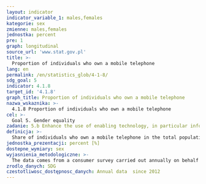 ```yaml
---
layout: indicator
indicator_variable_1: males,females
kategorie: sex
zmienne: males,females
jednostka: percent
pre: 1
graph: longitudinal
source_url: 'www.stat.gov.pl'
title: >-
  Proportion of individuals who own a mobile telephone
lang: en
permalink: /en/statistics_glob/4-1-8/
sdg_goal: 5
indicator: 4.1.8
target_id: '4.1.8'
graph_title: Proportion of individuals who own a mobile telephone
nazwa_wskaznika: >-
  4.1.8 Proportion of individuals who own a mobile telephone
cel: >-
  Goal 5. Gender equality
zadanie: 5.b Enhance the use of enabling technology, in particular information and communications technology, to promote the empowerment of women
definicja: >-
  Share of individuals who own a mobile telephone in the total population aged 15 and over.
jednostka_prezentacji: percent [%]
dostepne_wymiary: sex
wyjasnienia_metodologiczne: >-
  The data comes from a consumer survey carried out annually on behalf of the Office of Eletronic Communication.The aim of the study is to seek the views of individual customers on the telecommunications market in Poland. It covered the following services: telephony: fixed, VoIP, mobile, including Premium Rate  Internet: dial-up, fixed, mobile  bundled services (packages)  elements of universal service - National Telephone Directory, National Directory of Public Telephone Numbers. In addition, the general opinions of consumers on the telecommunications market in Poland and the following changes are collected.The study is carried out using the Computer Assisted Personal Interview (CAPI) method, i.e. direct interviews with the respondent using mobile devices (e.g. laptop), where responses are recorded. The study used a random sample stratified according to the voivodship (i.e.the division into sub-sampling and random selection of an object from each of them) and included persons aged 15 and over. The results of the study were weighted according to the structure of Poles aged 15 and over. Age, education and size of the place of residence were taken into consideration when determining the weights.
zrodlo_danych: SDG
czestotliwosc_dostępnosc_danych: Annual data  since 2012
---
```

